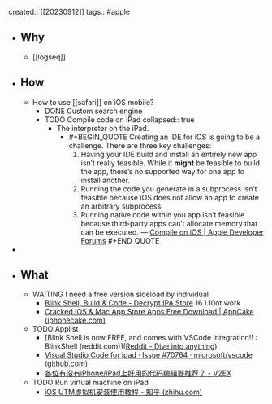 created:: [[20230912]]
tags:: #apple

- ## Why
  - [[logseq]]
- ## How
  - How to use [[safari]] on iOS mobile?
    - DONE Custom search engine
    - TODO Compile code on iPad
      collapsed:: true
      - The interpreter on the iPad.
        - #+BEGIN_QUOTE
          Creating an IDE for iOS is going to be a challenge. There are three key challenges:
          1. Having your IDE build and install an entirely new app isn’t really feasible. While it __might__ be feasible to build the app, there’s no supported way for one app to install another.
          2. Running the code you generate in a subprocess isn’t feasible because iOS does not allow an app to create an arbitrary subprocess.
          3. Running native code within you app isn’t feasible because third-party apps can’t allocate memory that can be executed.
          — [Compile on iOS | Apple Developer Forums](https://developer.apple.com/forums/thread/128859)
          #+END_QUOTE
-
- ## What
  - WAITING I need a free version sideload by individual
    - [Blink Shell, Build & Code - Decrypt IPA Store](https://decrypt.day/app/id1594898306) 16.1.10ot work
    - [Cracked iOS & Mac App Store Apps Free Download | AppCake (iphonecake.com)](https://iphonecake.com/)
  - TODO Applist
    - [Blink Shell is now FREE, and comes with VSCode integration!! : BlinkShell (reddit.com)]([Reddit - Dive into anything](https://www.reddit.com/r/BlinkShell/comments/sq3zur/blink_shell_is_now_free_and_comes_with_vscode/))
    - [Visual Studio Code for ipad · Issue #70764 · microsoft/vscode (github.com)](https://github.com/microsoft/vscode/issues/70764)
    - [各位有没有iPhone/iPad上好用的代码编辑器推荐？ - V2EX](https://v2ex.com/t/39383)
  - TODO Run virtual machine on iPad
    - [iOS UTM虚拟机安装使用教程 - 知乎 (zhihu.com)](https://zhuanlan.zhihu.com/p/437319496)